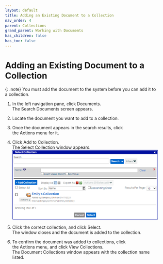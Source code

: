 ```yaml
---
layout: default
title: Adding an Existing Document to a Collection
nav_order: 4
parent: Collections
grand_parent: Working with Documents
has_children: false
has_toc: false
---
```

# Adding an Existing Document to a Collection

{: .note}
You must add the document to the system before you can add it to a collection.

1. In the left navigation pane, click Documents.  
    The Search Documents screen appears.
    
2. Locate the document you want to add to a collection.
    
3. Once the document appears in the search results, click the Actions menu for it.

4. Click Add to Collection.  
    The Select Collection window appears.  
    ![Select Collection Window](/assets/images/select-collection-window.PNG "Select Collection Window")
5. Click the correct collection, and click Select.  
    The window closes and the document is added to the collection.
    
6. To confirm the document was added to collections, click the Actions menu, and click View Collections.  
    The Document Collections window appears with the collection name listed.